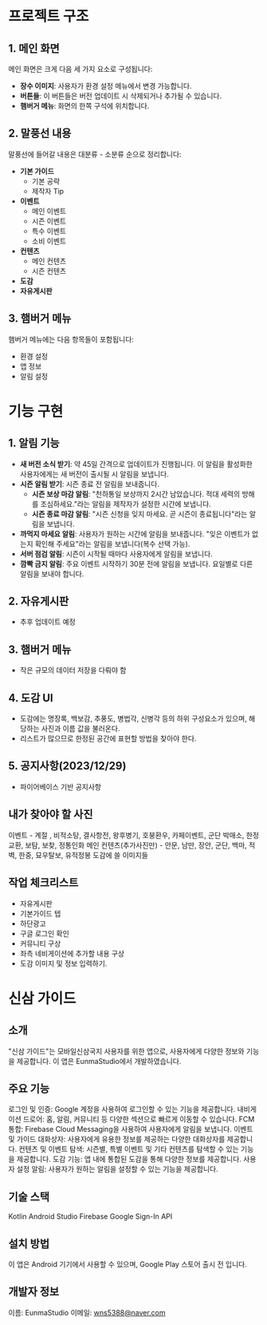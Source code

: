 # 프로젝트 구조

## 1. 메인 화면
메인 화면은 크게 다음 세 가지 요소로 구성됩니다:

- **장수 이미지**: 사용자가 환경 설정 메뉴에서 변경 가능합니다.
- **버튼들**: 이 버튼들은 버전 업데이트 시 삭제되거나 추가될 수 있습니다.
- **햄버거 메뉴**: 화면의 한쪽 구석에 위치합니다.

## 2. 말풍선 내용
말풍선에 들어갈 내용은 대분류 - 소분류 순으로 정리합니다:

- **기본 가이드**
  - 기본 공략
  - 제작자 Tip
- **이벤트**
  - 메인 이벤트
  - 시즌 이벤트
  - 특수 이벤트
  - 소비 이벤트
- **컨텐츠**
  - 메인 컨텐츠
  - 시즌 컨텐츠
- **도감**
- **자유게시판**

## 3. 햄버거 메뉴
햄버거 메뉴에는 다음 항목들이 포함됩니다:

- 환경 설정
- 앱 정보
- 알림 설정


# 기능 구현

## 1. 알림 기능
- **새 버전 소식 받기**: 약 45일 간격으로 업데이트가 진행됩니다. 이 알림을 활성화한 사용자에게는 새 버전이 출시될 시 알림을 보냅니다.
- **시즌 알림 받기**: 시즌 종료 전 알림을 보내줍니다.
  - **시즌 보상 마감 알림**: "천하통일 보상까지 2시간 남았습니다. 적대 세력의 방해를 조심하세요."라는 알림을 제작자가 설정한 시간에 보냅니다.
  - **시즌 종료 마감 알림**: "시즌 신청을 잊지 마세요. 곧 시즌이 종료됩니다"라는 알림을 보냅니다.
- **까먹지 마세요 알림**: 사용자가 원하는 시간에 알림을 보내줍니다. "잊은 이벤트가 없는지 확인해 주세요"라는 알림을 보냅니다(복수 선택 가능).
- **서버 점검 알림**: 시즌이 시작될 때마다 사용자에게 알림을 보냅니다.
- **깜빡 금지 알림**: 주요 이벤트 시작하기 30분 전에 알림을 보냅니다. 요일별로 다른 알림을 보내야 합니다.

## 2. 자유게시판
- 추후 업데이트 예정

## 3. 햄버거 메뉴
- 작은 규모의 데이터 저장을 다뤄야 함

## 4. 도감 UI
- 도감에는 명장록, 백보감, 추풍도, 병법각, 신병각 등의 하위 구성요소가 있으며, 해당하는 사진과 이름 값을 불러온다.
- 리스트가 많으므로 한정된 공간에 표현할 방법을 찾아야 한다.

## 5. 공지사항(2023/12/29)
- 파이어베이스 기반 공지사항

## 내가 찾아야 할 사진
이벤트 - 계절 , 비적소탕, 결사항전, 왕후병기, 호붕환우, 카페이벤트, 군단 박매소, 한정교환, 보탐, 보찾, 정통인화
메인 컨텐츠(추가사진만) - 안문, 남만, 장안, 군단, 백마, 적벽, 한중, 묘우탈보, 유적정봉
도감에 쓸 이미지들

## 작업 체크리스트
- 자유게시판
- 기본가이드 텝
- 하단광고
- 구글 로그인 확인
- 커뮤니티 구상
- 좌측 네비게이션에 추가할 내용 구상
- 도감 이미지 및 정보 입력하기.


# 신삼 가이드
## 소개
"신삼 가이드"는 모바일신삼국지 사용자를 위한 앱으로, 사용자에게 다양한 정보와 기능을 제공합니다. 이 앱은 EunmaStudio에서 개발하였습니다.

## 주요 기능
로그인 및 인증: Google 계정을 사용하여 로그인할 수 있는 기능을 제공합니다.
내비게이션 드로어: 홈, 알림, 커뮤니티 등 다양한 섹션으로 빠르게 이동할 수 있습니다.
FCM 통합: Firebase Cloud Messaging을 사용하여 사용자에게 알림을 보냅니다.
이벤트 및 가이드 대화상자: 사용자에게 유용한 정보를 제공하는 다양한 대화상자를 제공합니다.
컨텐츠 및 이벤트 탐색: 시즌별, 특별 이벤트 및 기타 컨텐츠를 탐색할 수 있는 기능을 제공합니다.
도감 기능: 앱 내에 통합된 도감을 통해 다양한 정보를 제공합니다.
사용자 설정 알림: 사용자가 원하는 알림을 설정할 수 있는 기능을 제공합니다.

## 기술 스택
Kotlin
Android Studio
Firebase
Google Sign-In API
## 설치 방법
이 앱은 Android 기기에서 사용할 수 있으며, Google Play 스토어 출시 전 입니다.

## 개발자 정보
이름: EunmaStudio
이메일: wns5388@naver.com

